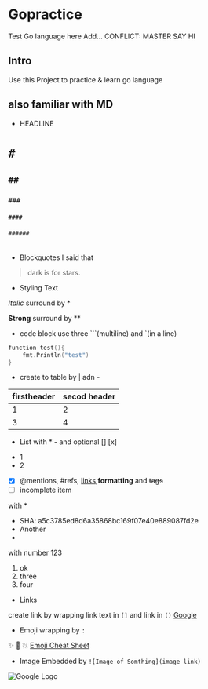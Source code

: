 # Gopractice
Test Go language here
Add...
CONFLICT: MASTER SAY HI

## Intro
Use this Project to practice & learn go language

## also familiar with MD 

* HEADLINE 
# ```#```
## ```##```
### ```###```
#### ```####```
###### ```######```


* Blockquotes
I said that
> dark is for stars.

* Styling Text

*Italic* surround by \*

**Strong** surround by \*\*


* code block use three \`\`\`(multiline) and \`(in a line)
```go
function test(){
	fmt.Println("test")
}
```

* create to table by \| adn \-

firstheader|secod header
-----------|------------
1|2
3|4

* List with \* \- and optional \[\] \[x\] 

- 1
- 2
- [x] @mentions, #refs, [links](),**formatting** and <del>tags</del>
- [ ] incomplete item

with \*
* SHA: a5c3785ed8d6a35868bc169f07e40e889087fd2e
* Another
*

with number 123

1. ok
2. three
3. four

* Links

create link by wrapping link text in `[]` and link in `()`
[Google](https://www.google.com)

* Emoji wrapping by `:`

:sparkles:
:camel:
:boom:
[Emoji Cheat Sheet](http://www.emoji-cheat-sheet.com/)


* Image Embedded by `![Image of Somthing](image link)`

![Google Logo](https://www.google.com/images/branding/googlelogo/2x/googlelogo_color_272x92dp.png)


